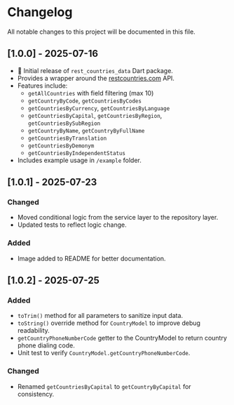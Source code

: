 # Changelog

All notable changes to this project will be documented in this file.

## [1.0.0] - 2025-07-16

- 🎉 Initial release of `rest_countries_data` Dart package.
- Provides a wrapper around the [restcountries.com](https://restcountries.com) API.
- Features include:
  - `getAllCountries` with field filtering (max 10)
  - `getCountryByCode`, `getCountriesByCodes`
  - `getCountriesByCurrency`, `getCountriesByLanguage`
  - `getCountriesByCapital`, `getCountriesByRegion`, `getCountriesBySubRegion`
  - `getCountryByName`, `getCountryByFullName`
  - `getCountriesByTranslation`
  - `getCountriesByDemonym`
  - `getCountriesByIndependentStatus`
- Includes example usage in `/example` folder.

## [1.0.1] - 2025-07-23
### Changed
- Moved conditional logic from the service layer to the repository layer.
- Updated tests to reflect logic change.

### Added
- Image added to README for better documentation.

## [1.0.2] - 2025-07-25
### Added
- `toTrim()` method for all parameters to sanitize input data.
- `toString()` override method for `CountryModel` to improve debug readability.
- `getCountryPhoneNumberCode` getter to the CountryModel to return country phone dialing code.
- Unit test to verify `CountryModel.getCountryPhoneNumberCode`.

### Changed
- Renamed `getCountriesByCapital` to `getCountryByCapital` for consistency.